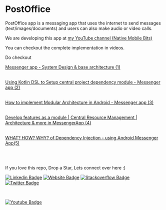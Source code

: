 # PostOffice
PostOffice app is a messaging app that uses the internet to send messages (text/images/documents) and users can also make audio or video calls.


We are developing this app at <a href="https://www.youtube.com/channel/UCTjQSpx2waqXTC37AgM8qyA"> my YouTube channel (Native Mobile Bits) </a>

You can checkout the complete implementation in videos.

Do checkout 


<a href ="https://www.youtube.com/watch?v=Uk_a2Txy-oE&list=PLLwcRoh3a6u6nQ1Z3luthnn6LZ953umiA&index=1&pp=iAQB"> Messenger app - System Design & base architecture (1)</a>
</br>
</br>

<a href ="https://www.youtube.com/watch?v=HvD4IGI2Wbs&list=PLLwcRoh3a6u6nQ1Z3luthnn6LZ953umiA&index=2&pp=iAQB">Using Kotlin DSL to Setup central project dependency module - Messenger app (2)</a>
</br>
</br>

<a href ="https://www.youtube.com/watch?v=ZMJpzINYuiM&list=PLLwcRoh3a6u6nQ1Z3luthnn6LZ953umiA&index=3&pp=iAQB">How to implement Modular Architecture in Android - Messenger app (3)</a>
</br>
</br>

<a href = "https://www.youtube.com/watch?v=71Zul_X-6uo&list=PLLwcRoh3a6u6nQ1Z3luthnn6LZ953umiA&index=4&pp=iAQB">Develop features as a module | Central Resource Management | Architecture & more in MessengerApp (4) </a>
</br>
</br>


<a href = "https://www.youtube.com/watch?v=8Lyi93dzXio&list=PLLwcRoh3a6u6nQ1Z3luthnn6LZ953umiA&index=5&pp=iAQB">WHAT? HOW? WHY? of Dependency Injection - using Android Messenger App(5)
</a>

</br>
</br>


 If you love this repo, Drop a Star, Lets connect over here :) 
 
 
[![Linkedin Badge](https://img.shields.io/badge/-LinkedIn-0e76a8?style=flat-square&logo=Linkedin&logoColor=white)](https://www.linkedin.com/in/sachin-rajput-998b48105/)
[![Website Badge](https://img.shields.io/badge/Medium-3b5998?style=flat-square&logo=google-chrome&logoColor=white)](https://droid-lover.medium.com/)
[![Stackoverflow Badge](https://img.shields.io/badge/-Stackoverflow-FFA500?style=flat-square&logo=Stackoverflow&logoColor=orange)](https://stackoverflow.com/users/7193506/sachin)
[![Twitter Badge](https://img.shields.io/twitter/follow/native_MB?style=social)](https://twitter.com/native_MB)

</br>

[![Youtube Badge](https://img.shields.io/badge/YouTube-FF0000?style=for-the-badge&logo=youtube&logoColor=white)](https://www.youtube.com/channel/UCTjQSpx2waqXTC37AgM8qyA)






